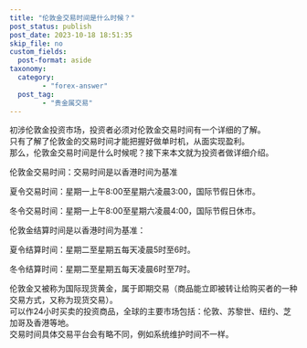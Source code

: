 ```yaml
---
title: "伦敦金交易时间是什么时候？"
post_status: publish
post_date: 2023-10-18 18:51:35
skip_file: no
custom_fields: 
  post-format: aside
taxonomy:
  category:
        - "forex-answer"
  post_tag:
        - "贵金属交易"
---
```


初涉伦敦金投资市场，投资者必须对伦敦金交易时间有一个详细的了解。  
只有了解了伦敦金的交易时间才能把握好做单时机，从面实现盈利。  
那么，伦敦金交易时间是什么时候呢？接下来本文就为投资者做详细介绍。

伦敦金交易时间：交易时间是以香港时间为基准

夏令交易时间：星期一上午8:00至星期六凌晨3:00，国际节假日休市。

冬令交易时间：星期一上午8:00至星期六凌晨4:00，国际节假日休市。

伦敦金结算时间是以香港时间为基准：

夏令结算时间：星期二至星期五每天凌晨5时至6时。

冬令结算时间：星期二至星期五每天凌晨6时至7时。

伦敦金又被称为国际现货黄金，属于即期交易（商品能立即被转让给购买者的一种交易方式，又称为现货交易）。  
可以作24小时买卖的投资商品，全球的主要市场包括：伦敦、苏黎世、纽约、芝加哥及香港等地。  
交易时间具体交易平台会有略不同，例如系统维护时间不一样。
